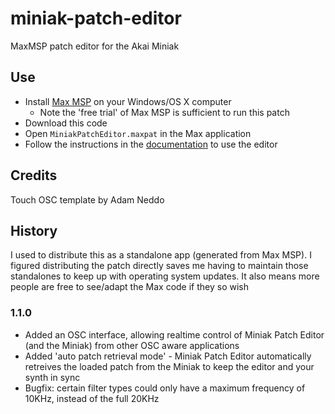 # miniak-patch-editor
MaxMSP patch editor for the Akai Miniak

## Use
- Install [Max MSP](https://cycling74.com/products/max/) on your Windows/OS X computer
  - Note the 'free trial' of Max MSP is sufficient to run this patch
- Download this code
- Open `MiniakPatchEditor.maxpat` in the Max application
- Follow the instructions in the [documentation](./documentation) to use the editor

## Credits
Touch OSC template by Adam Neddo

## History

I used to distribute this as a standalone app (generated from Max MSP). I figured distributing the patch directly saves me having to maintain those standalones to keep up with operating system updates. It also means more people are free to see/adapt the Max code if they so wish

### 1.1.0
- Added an OSC interface, allowing realtime control of Miniak Patch Editor (and the Miniak) from other OSC aware applications
- Added 'auto patch retrieval mode' - Miniak Patch Editor automatically retreives the loaded patch from the Miniak to keep the editor and your synth in sync
- Bugfix: certain filter types could only have a maximum frequency of 10KHz, instead of the full 20KHz</li>
